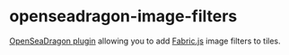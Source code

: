 # openseadragon-image-filters
[OpenSeaDragon plugin](https://openseadragon.github.io/) allowing you to add [Fabric.js](http://fabricjs.com/) image filters to tiles.
